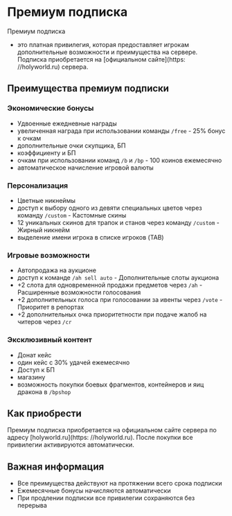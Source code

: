 # Премиум подписка

Премиум подписка

- это платная привилегия, которая предоставляет игрокам дополнительные возможности и преимущества на сервере. Подписка приобретается на [официальном сайте](https: //holyworld.ru) сервера.

## Преимущества премиум подписки

### Экономические бонусы

- Удвоенные ежедневные награды
- увеличенная награда при использовании команды `/free` - 25% бонус к очкам
- дополнительные очки скупщика, БП
- коэффициенту и БП
- очкам при использовании команд `/b` и `/bp` - 100 коинов ежемесячно
- автоматическое начисление игровой валюты

### Персонализация

- Цветные никнеймы
- доступ к выбору одного из девяти специальных цветов через команду `/custom` - Кастомные скины
- 12 уникальных скинов для трапок и станов через команду `/custom` - Жирный никнейм
- выделение имени игрока в списке игроков (TAB)

### Игровые возможности

- Автопродажа на аукционе
- доступ к команде `/ah sell auto` - Дополнительные слоты аукциона
- +2 слота для одновременной продажи предметов через `/ah` - Расширенные возможности голосования
- +2 дополнительных голоса при голосовании за ивенты через `/vote` - Приоритет в репортах
- +2 дополнительных очка приоритетности при подаче жалоб на читеров через `/cr`

### Эксклюзивный контент

- Донат кейс
- один кейс с 30% удачей ежемесячно
- Доступ к БП
- магазину
- возможность покупки боевых фрагментов, контейнеров и яиц дракона в `/bpshop`

## Как приобрести

Премиум подписка приобретается на официальном сайте сервера по адресу [holyworld.ru](https: //holyworld.ru). После покупки все привилегии активируются автоматически.

## Важная информация

- Все преимущества действуют на протяжении всего срока подписки
- Ежемесячные бонусы начисляются автоматически
- При продлении подписки все привилегии сохраняются без перерыва